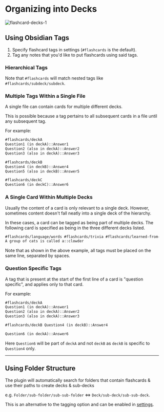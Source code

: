 # Organizing into Decks

![flashcard-decks-1](https://github.com/user-attachments/assets/a207b0f6-b064-443c-9c55-540681b10891)

## Using Obsidian Tags

1. Specify flashcard tags in settings (`#flashcards` is the default).
2. Tag any notes that you'd like to put flashcards using said tags.

### Hierarchical Tags

Note that `#flashcards` will match nested tags like `#flashcards/subdeck/subdeck`.

### Multiple Tags Within a Single File

A single file can contain cards for multiple different decks.

This is possible because a tag pertains to all subsequent cards in a file until any subsequent tag.

For example:

```markdown
#flashcards/deckA
Question1 (in deckA)::Answer1
Question2 (also in deckA)::Answer2
Question3 (also in deckA)::Answer3

#flashcards/deckB
Question4 (in deckB)::Answer4
Question5 (also in deckB)::Answer5

#flashcards/deckC
Question6 (in deckC)::Answer6
```

### A Single Card Within Multiple Decks

Usually the content of a card is only relevant to a single deck. However, sometimes content doesn't fall neatly into a single deck of the hierarchy.

In these cases, a card can be tagged as being part of multiple decks. The following card is specified as being in the three different decks listed.

```markdown
#flashcards/language/words #flashcards/trivia #flashcards/learned-from-tv
A group of cats is called a::clowder
```

Note that as shown in the above example, all tags must be placed on the same line, separated by spaces.

### Question Specific Tags

A tag that is present at the start of the first line of a card is "question specific", and applies only to that card.

For example:

```markdown
#flashcards/deckA
Question1 (in deckA)::Answer1
Question2 (also in deckA)::Answer2
Question3 (also in deckA)::Answer3

#flashcards/deckB Question4 (in deckB)::Answer4

Question6 (in deckA)::Answer6
```

Here `Question6` will be part of `deckA` and not `deckB` as `deckB` is specific to `Question4` only.

---

## Using Folder Structure

The plugin will automatically search for folders that contain flashcards & use their paths to create decks & sub-decks

e.g. `Folder/sub-folder/sub-sub-folder` ⇔ `Deck/sub-deck/sub-sub-deck`.

This is an alternative to the tagging option and can be enabled in [settings](../user-options.md#tags-folders).
